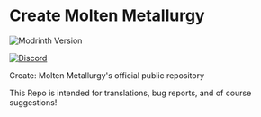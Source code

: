 # Create Molten Metallurgy

![Modrinth Version](https://img.shields.io/modrinth/v/16yGFyDF?logo=modrinth&label=Modrinth&link=https%3A%2F%2Fmodrinth.com%2Fmod%2Fcreate-molten-metallurgy)

[![Discord](https://img.shields.io/discord/987817685293355028?link=https%3A%2F%2Fdiscord.com%2Finvite%2Fcracker-s-modded-community-987817685293355028)](https://img.shields.io/discord/987817685293355028?logo=discord&label=Discord&color=5865f2&link=https%3A%2F%2Fdiscord.com%2Finvite%2Fcracker-s-modded-community-987817685293355028
)

Create: Molten Metallurgy's official public repository

This Repo is intended for translations, bug reports, and of course suggestions!

